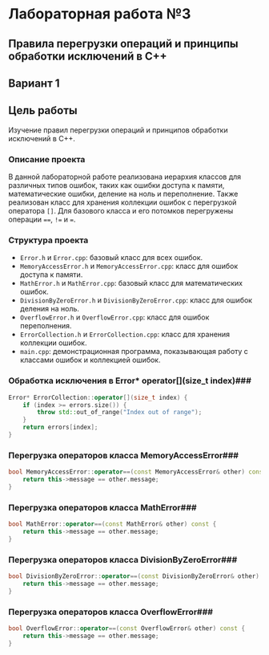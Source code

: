 # Лабораторная работа №3 #

## Правила перегрузки операций и принципы обработки исключений в C++ ##

## Вариант 1 ##

## Цель работы ##
Изучение правил перегрузки операций и принципов обработки исключений в C++.

### Описание проекта ###
В данной лабораторной работе реализована иерархия классов для различных типов ошибок, таких как ошибки доступа к памяти, математические ошибки, деление на ноль и переполнение. Также реализован класс для хранения коллекции ошибок с перегрузкой оператора `[]`. Для базового класса и его потомков перегружены операции `==`, `!=` и `=`.

### Структура проекта ###

- `Error.h` и `Error.cpp`: базовый класс для всех ошибок.
- `MemoryAccessError.h` и `MemoryAccessError.cpp`: класс для ошибок доступа к памяти.
- `MathError.h` и `MathError.cpp`: базовый класс для математических ошибок.
- `DivisionByZeroError.h` и `DivisionByZeroError.cpp`: класс для ошибок деления на ноль.
- `OverflowError.h` и `OverflowError.cpp`: класс для ошибок переполнения.
- `ErrorCollection.h` и `ErrorCollection.cpp`: класс для хранения коллекции ошибок.
- `main.cpp`: демонстрационная программа, показывающая работу с классами ошибок и коллекцией ошибок.

### Обработка исключения в Error* operator[](size_t index)###
```c++
Error* ErrorCollection::operator[](size_t index) {
    if (index >= errors.size()) {
        throw std::out_of_range("Index out of range");
    }
    return errors[index];
}
```
### Перегрузка операторов класса MemoryAccessError###
```c++
bool MemoryAccessError::operator==(const MemoryAccessError& other) const {
    return this->message == other.message;
}
```
### Перегрузка операторов класса MathError###
```c++
bool MathError::operator==(const MathError& other) const {
    return this->message == other.message;
}

```
### Перегрузка операторов класса DivisionByZeroError###
```c++
bool DivisionByZeroError::operator==(const DivisionByZeroError& other) const {
    return this->message == other.message;
}

```
### Перегрузка операторов класса OverflowError###
```c++
bool OverflowError::operator==(const OverflowError& other) const {
    return this->message == other.message;
}

```